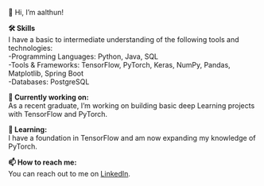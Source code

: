 👋 Hi, I’m aalthun!<br>

**🛠️ Skills**<br>
I have a basic to intermediate understanding of the following tools and technologies:<br>
-Programming Languages: Python, Java, SQL<br>
-Tools & Frameworks: TensorFlow, PyTorch, Keras, NumPy, Pandas, Matplotlib, Spring Boot<br>
-Databases: PostgreSQL

**🔭 Currently working on:**<br>
As a recent graduate, I’m working on building basic deep Learning projects with TensorFlow and PyTorch.

**🌱 Learning:**<br>
I have a foundation in TensorFlow and am now expanding my knowledge of PyTorch.

**📫 How to reach me:**<br>
You can reach out to me on [LinkedIn](https://www.linkedin.com/).
